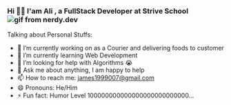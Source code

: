 ### Hi 👋🏽 I'am Ali , a FullStack Developer at Strive School ![gif from nerdy.dev](https://github.com/argyleink/argyleink/blob/master/argyleink-sm2.gif?raw=true)



Talking about Personal Stuffs:

- 🔭 I’m currently working on as a Courier and delivering foods to customer
- 🌱 I’m currently learning Web Development
- 🤔 I’m looking for help with Algorithms 😭
- 💬 Ask me about anything, I am happy to help
- 📫 How to reach me: james1999007@gmail.com
- 😄 Pronouns: He/Him
- ⚡ Fun fact: Humor Level 100000000000000000000000000...

